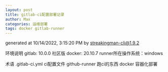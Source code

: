 ```yaml
---
layout: post
title: gitlab-ci配置部署记录
author: Max
categories: 运维部署
tags: docker gitlab-runner
---
```



generated at 10/14/2022, 3:15:20 PM by streakingman-cli@1.9.2

环境说明
gitlab: 10.0.0 社区版
docker: 20.10.7
runner所在操作系统：windows

术语
.gitlab-ci.yml ci配置文件
github-runner 跑ci的东西
docker 容器化部署

